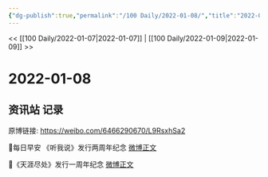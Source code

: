 ```yaml
---
{"dg-publish":true,"permalink":"/100 Daily/2022-01-08/","title":"2022-01-08","created":"2022-12-22T16:43:14.000+08:00","updated":"2023-04-11T14:46:35.088+08:00"}
---
```



<< [[100 Daily/2022-01-07\|2022-01-07]] | [[100 Daily/2022-01-09\|2022-01-09]] >>

# 2022-01-08

## 资讯站 记录

原博链接: https://weibo.com/6466290670/L9RsxhSa2

🌟每日早安
《听我说》发行两周年纪念 [微博正文](https://weibo.com/detail/4723289961796638)

🌟《天涯尽处》发行一周年纪念 [微博正文](https://weibo.com/detail/4723331439265972)

